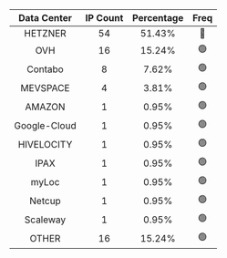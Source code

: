 | Data Center | IP Count | Percentage | Freq |
|:------------:|:--------:|:-----------:|:-----:|
| HETZNER | 54 | 51.43% | 🔴 |
| OVH | 16 | 15.24% | 🟢 |
| Contabo | 8 | 7.62% | 🟢 |
| MEVSPACE | 4 | 3.81% | 🟢 |
| AMAZON | 1 | 0.95% | 🟢 |
| Google-Cloud | 1 | 0.95% | 🟢 |
| HIVELOCITY | 1 | 0.95% | 🟢 |
| IPAX | 1 | 0.95% | 🟢 |
| myLoc | 1 | 0.95% | 🟢 |
| Netcup | 1 | 0.95% | 🟢 |
| Scaleway | 1 | 0.95% | 🟢 |
| OTHER | 16 | 15.24% | 🟢 |